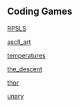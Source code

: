 <h2> Coding Games </h2> 


<a href="https://www.codingame.com/training/easy/rock-paper-scissors-lizard-spock">RPSLS</a><p>
<a href="https://www.codingame.com/training/easy/ascii-art">ascll_art</a><p>
<a href="https://www.codingame.com/training/easy/temperatures">temperatures</a><p>
<a href="https://www.codingame.com/training/easy/the-descent">the_descent</a><p>
<a href="https://www.codingame.com/training/easy/power-of-thor-episode-1">thor</a><p>
<a href="https://www.codingame.com/training/easy/chuck-norris">unary</a><p>
